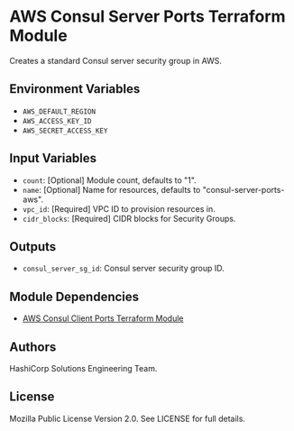 # AWS Consul Server Ports Terraform Module

Creates a standard Consul server security group in AWS.

## Environment Variables

- `AWS_DEFAULT_REGION`
- `AWS_ACCESS_KEY_ID`
- `AWS_SECRET_ACCESS_KEY`

## Input Variables

- `count`: [Optional] Module count, defaults to "1".
- `name`: [Optional] Name for resources, defaults to "consul-server-ports-aws".
- `vpc_id`: [Required] VPC ID to provision resources in.
- `cidr_blocks`: [Required] CIDR blocks for Security Groups.

## Outputs

- `consul_server_sg_id`: Consul server security group ID.

## Module Dependencies

- [AWS Consul Client Ports Terraform Module](https://github.com/hashicorp-modules/consul-client-ports-aws)

## Authors

HashiCorp Solutions Engineering Team.

## License

Mozilla Public License Version 2.0. See LICENSE for full details.
